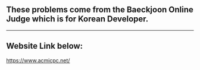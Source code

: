 ## These problems come from the Baeckjoon Online Judge which is for Korean Developer.
---

## Website Link below:

https://www.acmicpc.net/
